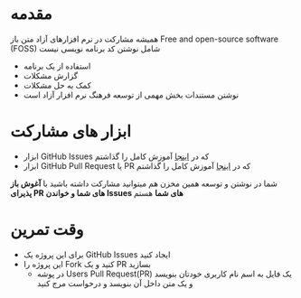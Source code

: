 # مقدمه

همیشه مشارکت در نرم افزارهای آزاد متن باز Free and open-source software (FOSS) شامل نوشتن کد برنامه نویسی نیست
- استفاده از یک برنامه
- گزارش مشکلات 
- کمک به حل مشکلات
- نوشتن مستندات
بخش مهمی از توسعه فرهنگ نرم افزار آزاد است

# ابزار های مشارکت
- ابزار GitHub Issues که در [اینجا](https://github.com/MehrdadLinux/FOSS/blob/main/GitHub%20Issues/README.md) آموزش کامل را گذاشتم
- ابزار GitHub Pull Request یا PR که در [اینجا](https://github.com/MehrdadLinux/FOSS/blob/main/GitHub%20Pull%20Request/README.md) آموزش کامل را گذاشتم


شما در نوشتن و توسعه همین مخزن هم میتوانید مشارکت داشته باشید با **آغوش باز پذیرای PR های شما و خواندن Issues های شما** هستم


# وقت تمرین
- برای این پروژه یک GitHub Issues ایجاد کنید
- این پروژه را Fork کنید و یک PR بسازید
  - در پوشه  Users Pull Request(PR) یک فایل به اسم نام کاربری خودتان بنویسد و یک متن داخل آن بنویسد و درخواست مرج کنید
